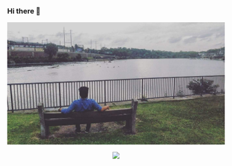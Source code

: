 ### Hi there 👋

![Banner](https://github.com/RedwanAhmedd/RedwanAhmedd/blob/master/cover%20photo.jpg)

<!-- retro visitor counter -->
<p align="center"> 
  <img src="https://profile-counter.glitch.me/{RedwanAhmedd}/count.svg" />
</p>